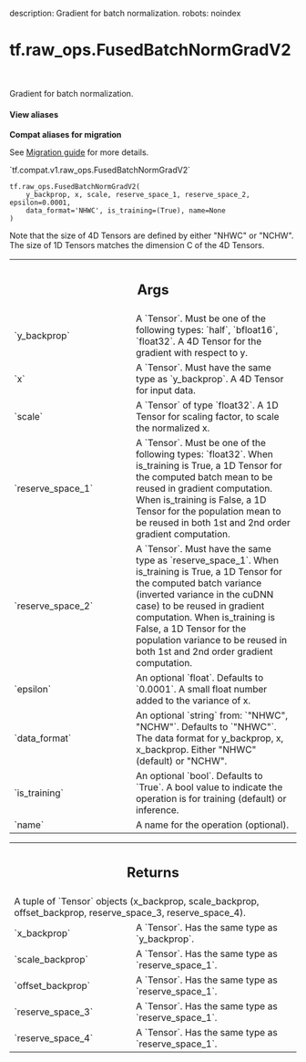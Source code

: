 description: Gradient for batch normalization.
robots: noindex

# tf.raw_ops.FusedBatchNormGradV2

<!-- Insert buttons and diff -->

<table class="tfo-notebook-buttons tfo-api nocontent" align="left">

</table>



Gradient for batch normalization.

<section class="expandable">
  <h4 class="showalways">View aliases</h4>
  <p>
<b>Compat aliases for migration</b>
<p>See
<a href="https://www.tensorflow.org/guide/migrate">Migration guide</a> for
more details.</p>
<p>`tf.compat.v1.raw_ops.FusedBatchNormGradV2`</p>
</p>
</section>

<pre class="devsite-click-to-copy prettyprint lang-py tfo-signature-link">
<code>tf.raw_ops.FusedBatchNormGradV2(
    y_backprop, x, scale, reserve_space_1, reserve_space_2, epsilon=0.0001,
    data_format=&#x27;NHWC&#x27;, is_training=(True), name=None
)
</code></pre>



<!-- Placeholder for "Used in" -->

Note that the size of 4D Tensors are defined by either "NHWC" or "NCHW".
The size of 1D Tensors matches the dimension C of the 4D Tensors.

<!-- Tabular view -->
 <table class="responsive fixed orange">
<colgroup><col width="214px"><col></colgroup>
<tr><th colspan="2"><h2 class="add-link">Args</h2></th></tr>

<tr>
<td>
`y_backprop`
</td>
<td>
A `Tensor`. Must be one of the following types: `half`, `bfloat16`, `float32`.
A 4D Tensor for the gradient with respect to y.
</td>
</tr><tr>
<td>
`x`
</td>
<td>
A `Tensor`. Must have the same type as `y_backprop`.
A 4D Tensor for input data.
</td>
</tr><tr>
<td>
`scale`
</td>
<td>
A `Tensor` of type `float32`.
A 1D Tensor for scaling factor, to scale the normalized x.
</td>
</tr><tr>
<td>
`reserve_space_1`
</td>
<td>
A `Tensor`. Must be one of the following types: `float32`.
When is_training is True, a 1D Tensor for the computed batch
mean to be reused in gradient computation. When is_training is
False, a 1D Tensor for the population mean to be reused in both
1st and 2nd order gradient computation.
</td>
</tr><tr>
<td>
`reserve_space_2`
</td>
<td>
A `Tensor`. Must have the same type as `reserve_space_1`.
When is_training is True, a 1D Tensor for the computed batch
variance (inverted variance in the cuDNN case) to be reused in
gradient computation. When is_training is False, a 1D Tensor
for the population variance to be reused in both 1st and 2nd
order gradient computation.
</td>
</tr><tr>
<td>
`epsilon`
</td>
<td>
An optional `float`. Defaults to `0.0001`.
A small float number added to the variance of x.
</td>
</tr><tr>
<td>
`data_format`
</td>
<td>
An optional `string` from: `"NHWC", "NCHW"`. Defaults to `"NHWC"`.
The data format for y_backprop, x, x_backprop.
Either "NHWC" (default) or "NCHW".
</td>
</tr><tr>
<td>
`is_training`
</td>
<td>
An optional `bool`. Defaults to `True`.
A bool value to indicate the operation is for training (default)
or inference.
</td>
</tr><tr>
<td>
`name`
</td>
<td>
A name for the operation (optional).
</td>
</tr>
</table>



<!-- Tabular view -->
 <table class="responsive fixed orange">
<colgroup><col width="214px"><col></colgroup>
<tr><th colspan="2"><h2 class="add-link">Returns</h2></th></tr>
<tr class="alt">
<td colspan="2">
A tuple of `Tensor` objects (x_backprop, scale_backprop, offset_backprop, reserve_space_3, reserve_space_4).
</td>
</tr>
<tr>
<td>
`x_backprop`
</td>
<td>
A `Tensor`. Has the same type as `y_backprop`.
</td>
</tr><tr>
<td>
`scale_backprop`
</td>
<td>
A `Tensor`. Has the same type as `reserve_space_1`.
</td>
</tr><tr>
<td>
`offset_backprop`
</td>
<td>
A `Tensor`. Has the same type as `reserve_space_1`.
</td>
</tr><tr>
<td>
`reserve_space_3`
</td>
<td>
A `Tensor`. Has the same type as `reserve_space_1`.
</td>
</tr><tr>
<td>
`reserve_space_4`
</td>
<td>
A `Tensor`. Has the same type as `reserve_space_1`.
</td>
</tr>
</table>

